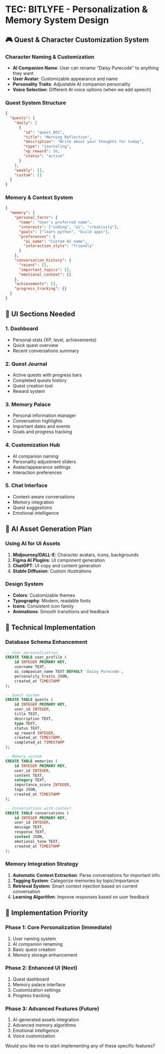 # TEC: BITLYFE - Personalization & Memory System Design

## 🎮 Quest & Character Customization System

### Character Naming & Customization
- **AI Companion Name**: User can rename "Daisy Purecode" to anything they want
- **User Avatar**: Customizable appearance and name
- **Personality Traits**: Adjustable AI companion personality
- **Voice Selection**: Different AI voice options (when we add speech)

### Quest System Structure
```json
{
  "quests": {
    "daily": [
      {
        "id": "quest_001",
        "title": "Morning Reflection",
        "description": "Write about your thoughts for today",
        "type": "journaling",
        "xp_reward": 50,
        "status": "active"
      }
    ],
    "weekly": [],
    "custom": []
  }
}
```

### Memory & Context System
```json
{
  "memory": {
    "personal_facts": {
      "name": "User's preferred name",
      "interests": ["coding", "ai", "creativity"],
      "goals": ["learn python", "build apps"],
      "preferences": {
        "ai_name": "Custom AI name",
        "interaction_style": "friendly"
      }
    },
    "conversation_history": {
      "recent": [],
      "important_topics": [],
      "emotional_context": {}
    },
    "achievements": [],
    "progress_tracking": {}
  }
}
```

## 🎨 UI Sections Needed

### 1. Dashboard
- Personal stats (XP, level, achievements)
- Quick quest overview
- Recent conversations summary

### 2. Quest Journal
- Active quests with progress bars
- Completed quests history
- Quest creation tool
- Reward system

### 3. Memory Palace
- Personal information manager
- Conversation highlights
- Important dates and events
- Goals and progress tracking

### 4. Customization Hub
- AI companion naming
- Personality adjustment sliders
- Avatar/appearance settings
- Interaction preferences

### 5. Chat Interface
- Context-aware conversations
- Memory integration
- Quest suggestions
- Emotional intelligence

## 🤖 AI Asset Generation Plan

### Using AI for UI Assets
1. **Midjourney/DALL-E**: Character avatars, icons, backgrounds
2. **Figma AI Plugins**: UI component generation
3. **ChatGPT**: UI copy and content generation
4. **Stable Diffusion**: Custom illustrations

### Design System
- **Colors**: Customizable themes
- **Typography**: Modern, readable fonts
- **Icons**: Consistent icon family
- **Animations**: Smooth transitions and feedback

## 🔧 Technical Implementation

### Database Schema Enhancement
```sql
-- User personalization
CREATE TABLE user_profile (
    id INTEGER PRIMARY KEY,
    username TEXT,
    ai_companion_name TEXT DEFAULT 'Daisy Purecode',
    personality_traits JSON,
    created_at TIMESTAMP
);

-- Quest system
CREATE TABLE quests (
    id INTEGER PRIMARY KEY,
    user_id INTEGER,
    title TEXT,
    description TEXT,
    type TEXT,
    status TEXT,
    xp_reward INTEGER,
    created_at TIMESTAMP,
    completed_at TIMESTAMP
);

-- Memory system
CREATE TABLE memories (
    id INTEGER PRIMARY KEY,
    user_id INTEGER,
    content TEXT,
    category TEXT,
    importance_score INTEGER,
    tags JSON,
    created_at TIMESTAMP
);

-- Conversations with context
CREATE TABLE conversations (
    id INTEGER PRIMARY KEY,
    user_id INTEGER,
    message TEXT,
    response TEXT,
    context JSON,
    emotional_tone TEXT,
    created_at TIMESTAMP
);
```

### Memory Integration Strategy
1. **Automatic Context Extraction**: Parse conversations for important info
2. **Tagging System**: Categorize memories by topic/importance
3. **Retrieval System**: Smart context injection based on current conversation
4. **Learning Algorithm**: Improve responses based on user feedback

## 🎯 Implementation Priority

### Phase 1: Core Personalization (Immediate)
1. User naming system
2. AI companion renaming
3. Basic quest creation
4. Memory storage enhancement

### Phase 2: Enhanced UI (Next)
1. Quest dashboard
2. Memory palace interface
3. Customization settings
4. Progress tracking

### Phase 3: Advanced Features (Future)
1. AI-generated assets integration
2. Advanced memory algorithms
3. Emotional intelligence
4. Voice customization

Would you like me to start implementing any of these specific features?
